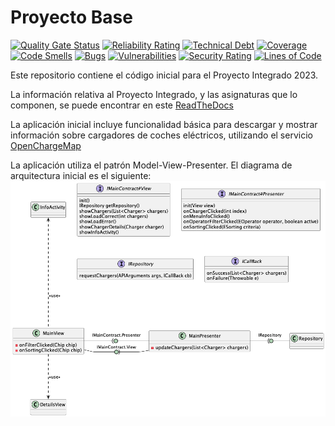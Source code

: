 # Proyecto Base

[![Quality Gate Status](https://sonarcloud.io/api/project_badges/measure?project=App-CarChargers-Grupo4&metric=alert_status)](https://sonarcloud.io/summary/new_code?id=App-CarChargers-Grupo4)
[![Reliability Rating](https://sonarcloud.io/api/project_badges/measure?project=App-CarChargers-Grupo4&metric=reliability_rating)](https://sonarcloud.io/summary/new_code?id=App-CarChargers-Grupo4)
[![Technical Debt](https://sonarcloud.io/api/project_badges/measure?project=App-CarChargers-Grupo4&metric=sqale_index)](https://sonarcloud.io/summary/new_code?id=App-CarChargers-Grupo4)
[![Coverage](https://sonarcloud.io/api/project_badges/measure?project=App-CarChargers-Grupo4&metric=coverage)](https://sonarcloud.io/summary/new_code?id=App-CarChargers-Grupo4)
[![Code Smells](https://sonarcloud.io/api/project_badges/measure?project=App-CarChargers-Grupo4&metric=code_smells)](https://sonarcloud.io/summary/new_code?id=App-CarChargers-Grupo4)
[![Bugs](https://sonarcloud.io/api/project_badges/measure?project=App-CarChargers-Grupo4&metric=bugs)](https://sonarcloud.io/summary/new_code?id=App-CarChargers-Grupo4)
[![Vulnerabilities](https://sonarcloud.io/api/project_badges/measure?project=App-CarChargers-Grupo4&metric=vulnerabilities)](https://sonarcloud.io/summary/new_code?id=App-CarChargers-Grupo4)
[![Security Rating](https://sonarcloud.io/api/project_badges/measure?project=App-CarChargers-Grupo4&metric=security_rating)](https://sonarcloud.io/summary/new_code?id=App-CarChargers-Grupo4)
[![Lines of Code](https://sonarcloud.io/api/project_badges/measure?project=App-CarChargers-Grupo4&metric=ncloc)](https://sonarcloud.io/summary/new_code?id=App-CarChargers-Grupo4)

Este repositorio contiene el código inicial para el Proyecto Integrado 2023.

La información relativa al Proyecto Integrado, y las asignaturas que lo componen, se puede encontrar en este [ReadTheDocs](https://proyecto-integrado-ingenieria-del-sw.readthedocs.io/es/latest/index.html)

La aplicación inicial incluye funcionalidad básica para descargar y mostrar información sobre cargadores de coches eléctricos, utilizando el servicio [OpenChargeMap](https://openchargemap.org/site/develop/api#/)

La aplicación utiliza el patrón Model-View-Presenter. El diagrama de arquitectura inicial es el siguiente:
![](Docs/Models/arquitectura.png)
